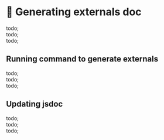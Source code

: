 # 🚜 Generating externals doc

todo; <br/>
todo; <br/>
todo; <br/>

## Running command to generate externals

todo; <br/>
todo; <br/>
todo; <br/>

## Updating jsdoc

todo; <br/>
todo; <br/>
todo; <br/>
